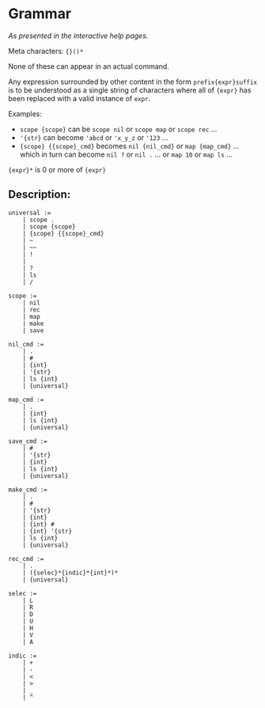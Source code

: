 # Grammar

*As presented in the interactive help pages.*

Meta characters: `{}()*`

None of these can appear in an actual command.

Any expression surrounded by other content in the form `prefix{expr}suffix` is to be understood as a single string of characters where all of `{expr}` has been replaced with a valid instance of `expr`.

Examples:
- `scope {scope}` can be `scope nil` or `scope map` or `scope rec` ...
- `'{str}` can become `'abcd` or `'x_y_z` or `'123` ...
- `{scope} {{scope}_cmd}` becomes `nil {nil_cmd}` or `map {map_cmd}` ... which in turn can become `nil ?` or `nil .` ... or `map 10` or `map ls` ...

`{expr}*` is 0 or more of `{expr}`

## Description:

```
universal :=
    | scope .
    | scope {scope}
    | {scope} {{scope}_cmd}
    | ~
    | ~~
    | !
    |
    | ?
    | ls
    | /
```

```
scope :=
    | nil
    | rec
    | map
    | make
    | save
```

```
nil_cmd :=
    | .
    | #
    | {int}
    | '{str}
    | ls {int}
    | {universal}
```

```
map_cmd :=
    | .
    | {int}
    | ls {int}
    | {universal}
```

```
save_cmd :=
    | #
    | '{str}
    | {int}
    | ls {int}
    | {universal}
```

```
make_cmd :=
    | .
    | #
    | '{str}
    | {int}
    | {int} #
    | {int} '{str}
    | ls {int}
    | {universal}
```

```
rec_cmd :=
    | .
    | ({selec}*{indic}*{int}*)*
    | {universal}
```

```
selec :=
    | L
    | R
    | D
    | U
    | H
    | V
    | A
```

```
indic :=
    | +
    | -
    | <
    | >
    | _
    | ^
```
